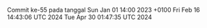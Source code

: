 Commit ke-55 pada tanggal Sun Jan 01 14:00 2023 +0100
Fri Feb 16 14:43:06 UTC 2024
Tue Apr 30 01:47:35 UTC 2024
